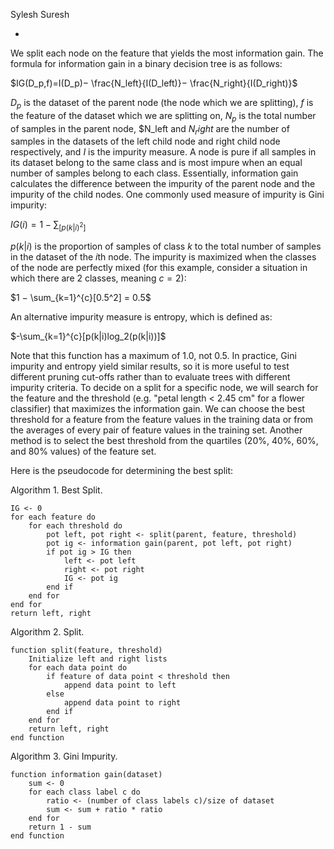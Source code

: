 Sylesh Suresh

-

We split each node on the feature that yields the most information gain. The formula for information gain in a binary decision tree is as follows:

$IG(D_p,f)=I(D_p)− \frac{N_left}{I(D_left)}− \frac{N_right}{I(D_right)}$

$D_p$ is the dataset of the parent node (the node which we are splitting), $f$ is the feature of the dataset which we are splitting on, $N_p$ is the total number of samples in the parent node, $N_left and $N_right$ are the number of samples in the datasets of the left child node and right child node respectively, and $I$ is the impurity measure. A node is pure if all samples in its dataset belong to the same class and is most impure when an equal number of samples belong to each class. Essentially, information gain calculates the difference between the impurity of the parent node and the impurity of the child nodes.
One commonly used measure of impurity is Gini impurity:

$IG(i) = 1 − \sum_[p(k|i)^2]$

$p(k|i)$ is the proportion of samples of class $k$ to the total number of samples in the dataset of the $i$th node. The impurity is maximized when the classes of the node are perfectly mixed (for this example, consider a situation in which there are 2 classes, meaning $c = 2$):

$1 − \sum_{k=1}^{c}[0.5^2] = 0.5$

An alternative impurity measure is entropy, which is defined as:

$-\sum_{k=1}^{c}[p(k|i)log_2(p(k|i))]$

Note that this function has a maximum of $1.0$, not $0.5$. In practice, Gini impurity and entropy yield similar results, so it is more useful to test different pruning cut-offs rather than to evaluate trees with different impurity criteria.
To decide on a split for a specific node, we will search for the feature and the threshold (e.g. "petal length < 2.45 cm" for a flower classifier) that maximizes the information gain. We can choose the best threshold for a feature from the feature values in the training data or from the averages of every pair of feature values in the training set. Another method is to select the best threshold from the quartiles (20%, 40%, 60%, and 80% values) of the feature set.

Here is the pseudocode for determining the best split:

Algorithm 1. Best Split.

```
IG <- 0
for each feature do
	for each threshold do
		pot left, pot right <- split(parent, feature, threshold)
		pot ig <- information gain(parent, pot left, pot right)
		if pot ig > IG then
			left <- pot left
			right <- pot right
			IG <- pot ig
		end if
	end for
end for
return left, right
```

Algorithm 2. Split.

```
function split(feature, threshold)
	Initialize left and right lists
	for each data point do
		if feature of data point < threshold then
			append data point to left
		else
			append data point to right
		end if
	end for
	return left, right
end function
```

Algorithm 3. Gini Impurity.

```
function information gain(dataset)
	sum <- 0
	for each class label c do
		ratio <- (number of class labels c)/size of dataset
		sum <- sum + ratio * ratio
	end for
	return 1 - sum
end function
```
